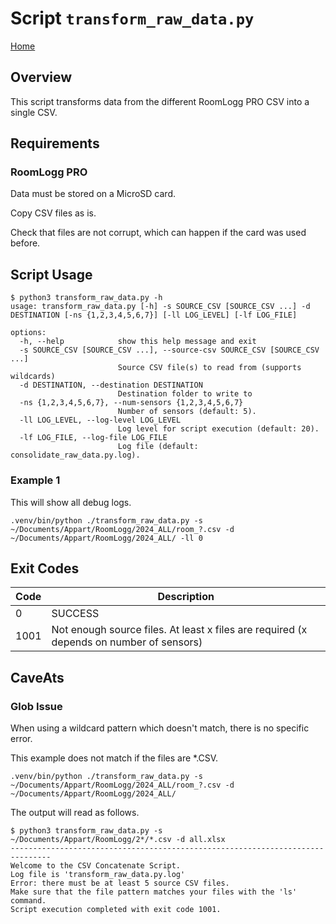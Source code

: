 # Script `transform_raw_data.py`

[Home](README.md)

## Overview

This script transforms data from the different RoomLogg PRO CSV into a single CSV.

## Requirements

### RoomLogg PRO

Data must be stored on a MicroSD card.

Copy CSV files as is.

Check that files are not corrupt, which can happen if the card was used before.

## Script Usage

```shell
$ python3 transform_raw_data.py -h
usage: transform_raw_data.py [-h] -s SOURCE_CSV [SOURCE_CSV ...] -d DESTINATION [-ns {1,2,3,4,5,6,7}] [-ll LOG_LEVEL] [-lf LOG_FILE]

options:
  -h, --help            show this help message and exit
  -s SOURCE_CSV [SOURCE_CSV ...], --source-csv SOURCE_CSV [SOURCE_CSV ...]
                        Source CSV file(s) to read from (supports wildcards)
  -d DESTINATION, --destination DESTINATION
                        Destination folder to write to
  -ns {1,2,3,4,5,6,7}, --num-sensors {1,2,3,4,5,6,7}
                        Number of sensors (default: 5).
  -ll LOG_LEVEL, --log-level LOG_LEVEL
                        Log level for script execution (default: 20).
  -lf LOG_FILE, --log-file LOG_FILE
                        Log file (default: consolidate_raw_data.py.log).
```

### Example 1

This will show all debug logs.

```shell
.venv/bin/python ./transform_raw_data.py -s ~/Documents/Appart/RoomLogg/2024_ALL/room_?.csv -d ~/Documents/Appart/RoomLogg/2024_ALL/ -ll 0
```

## Exit Codes

|Code|Description|
|---|---|
|0|SUCCESS|
|1001|Not enough source files. At least x files are required (x depends on number of sensors)|

## CaveAts

### Glob Issue

When using a wildcard pattern which doesn't match, there is no specific error.

This example does not match if the files are *.CSV.

```shell
.venv/bin/python ./transform_raw_data.py -s ~/Documents/Appart/RoomLogg/2024_ALL/room_?.csv -d ~/Documents/Appart/RoomLogg/2024_ALL/
```

The output will read as follows.

```log
$ python3 transform_raw_data.py -s ~/Documents/Appart/RoomLogg/2*/*.csv -d all.xlsx
-------------------------------------------------------------------------------
Welcome to the CSV Concatenate Script.
Log file is 'transform_raw_data.py.log'
Error: there must be at least 5 source CSV files.
Make sure that the file pattern matches your files with the 'ls' command.
Script execution completed with exit code 1001.
```

